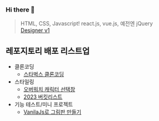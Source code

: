 ### Hi there 👋

> HTML, CSS, Javascript! react.js, vue.js, 예전엔 jQuery <br />
> <a href="https://zippy-cupcake-a6fced.netlify.app/" target="_blank"> Designer v1</a>

## 레포지토리 배포 리스트업
- 클론코딩
  - <a href="https://dbk-starbucks.netlify.app/" target="_blank"> 스타벅스 클론코딩 </a>
- 스타일링
  - <a href="https://nimble-valkyrie-6f4bb6.netlify.app/overwatch-hero-selector/index.html" target="_blank"> 오버워치 캐릭터 선택창 </a>
  - <a href="https://dbk1109.github.io/dbk1109/" target="_blank"> 2023 버킷리스트</a>
- 기능 테스트/미니 프로젝트
  - <a href="https://dbk-paint-old.netlify.app/" target="_blank"> VanilaJs로 그림판 만들기</a>
